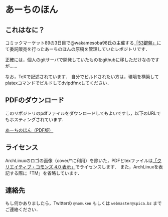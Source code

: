 # あーちのほん
## これはなに？
コミックマーケット89の3日目で@wakamesoba98氏の主催する[「53鍵盤」](https://webcatalog.circle.ms/Circle/12311588)にて委託販売を行ったあーちのほんの原稿を管理していたレポジトリです．

正確には，個人のgitサーバで開発していたものをgithubに移しただけなのですが……

なお，TeXで記述されています．
自分でビルドされたい方は，環境を構築してplatexコマンドでビルドしてdvipdfmxしてください．

## PDFのダウンロード
このリポジトリのpdfファイルをダウンロードしてもよいですし，以下のURLでもホスティングされています．

[あーちのほん（PDF版）](https://spica.bz/arch-b00k/palloc_pro/document.pdf)

## ライセンス
ArchLinuxのロゴの画像（cover/\*に利用）を除いた，PDFとtexファイルは[「クリエイティブ・コモンズ 4.0 表示」](http://creativecommons.org/licenses/by/4.0/deed.ja)でライセンスします．
また，ArchLinuxを表記する際に「TM」を省略しています．

## 連絡先
もし何かありましたら，Twitterの `@nomuken` もしくは `webmaster@spica.bz` までご連絡ください．
